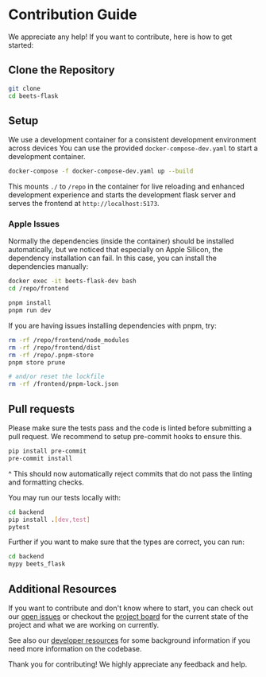 # Contribution Guide

We appreciate any help! If you want to contribute, here is how to get started:

## Clone the Repository

```bash
git clone
cd beets-flask
```

## Setup

We use a development container for a consistent development environment across devices You can use the provided `docker-compose-dev.yaml` to start a development container.

```bash
docker-compose -f docker-compose-dev.yaml up --build
```

This mounts `./` to `/repo` in the container for live reloading and enhanced development experience and starts the development flask server and serves the frontend at `http://localhost:5173`.

### Apple Issues

Normally the dependencies (inside the container) should be installed automatically, but we noticed that
especially on Apple Silicon, the dependency installation can fail. In this case, you can install the dependencies manually:

```bash
docker exec -it beets-flask-dev bash
cd /repo/frontend

pnpm install
pnpm run dev
```

If you are having issues installing dependencies with pnpm, try:

```bash
rm -rf /repo/frontend/node_modules
rm -rf /repo/frontend/dist
rm -rf /repo/.pnpm-store
pnpm store prune

# and/or reset the lockfile
rm -rf /frontend/pnpm-lock.json
```

## Pull requests

Please make sure the tests pass and the code is linted before submitting a pull request. We recommend to setup pre-commit hooks to ensure this.

```bash
pip install pre-commit
pre-commit install
```
^
This should now automatically reject commits that do not pass the linting and formatting checks.

You may run our tests locally with:
```bash
cd backend
pip install .[dev,test]
pytest
```

Further if you want to make sure that the types are correct, you can run:
```bash
cd backend
mypy beets_flask
```

## Additional Resources

If you want to contribute and don't know where to start, you can check out our [open issues](https://github.com/pSpitzner/beets-flask/issues) or checkout the [project board](https://github.com/users/pSpitzner/projects/2) for the current state of the project and what we are working on currently.

See also our [developer resources](./resources/index.md) for some background information if you need more information on the codebase.

Thank you for contributing! We highly appreciate any feedback and help.
